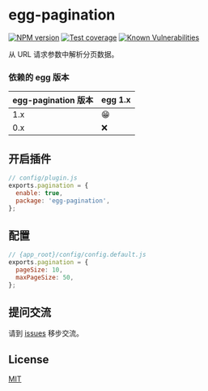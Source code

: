 # egg-pagination

[![NPM version][npm-image]][npm-url]
[![Test coverage][codecov-image]][codecov-url]
[![Known Vulnerabilities][snyk-image]][snyk-url]

[npm-image]: https://img.shields.io/npm/v/egg-pagination.svg?style=flat-square
[npm-url]: https://npmjs.org/package/egg-pagination
[codecov-image]: https://img.shields.io/codecov/c/github/flowkscai/egg-pagination.svg?style=flat-square
[codecov-url]: https://codecov.io/github/flowkscai/egg-pagination?branch=master
[snyk-image]: https://snyk.io/test/npm/egg-pagination/badge.svg
[snyk-url]: https://snyk.io/test/npm/egg-pagination

从 URL 请求参数中解析分页数据。

### 依赖的 egg 版本

egg-pagination 版本 | egg 1.x
--- | ---
1.x | 😁
0.x | ❌

## 开启插件

```js
// config/plugin.js
exports.pagination = {
  enable: true,
  package: 'egg-pagination',
};
```

## 配置

```js
// {app_root}/config/config.default.js
exports.pagination = {
  pageSize: 10,
  maxPageSize: 50,
};
```

## 提问交流

请到 [issues](https://github.com/flowkscai/egg-pagination/issues) 移步交流。

## License

[MIT](LICENSE)
